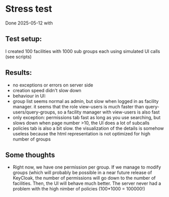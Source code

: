 # Stress test
Done 2025-05-12 with 

## Test setup:
I created 100 facilities with 1000 sub groups each using simulated UI calls (see scripts)

## Results:
- no exceptions or errors on server side
- creation speed didn't slow down
- behaviour in UI:
 - group list seems normal as admin, but slow when logged in as facility manager. it seems that the role view-users is much faster than query-users/query-groups, so a facility manager with view-users is also fast
 - only exception: permissions tab fast as long as you use searching, but slows down when page number >10, the UI does a lot of subcalls
 - policies tab is also a bit slow. the visualization of the details is somehow useless because the html representation is not optimized for high number of groups

## Some thoughts
- Right now, we have one permission per group. If we manage to modify groups (which will probably be possible in a near future release of KeyCloak, the number of permissions will go down to the number of facilities. Then, the UI will behave much better. The server never had a problem with the high nimber of policies (100*1000 = 100000!)